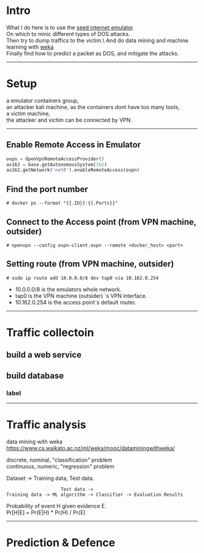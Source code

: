 # Intro
What I do here is to use the [seed internet emulator](https://github.com/seed-labs/seed-emulator)\
On which to minic different types of DOS attacks.\
Then try to dump traffics to the victim.\ 
And do data mining and machine learning with [weka](https://www.cs.waikato.ac.nz/ml/weka/)\
Finally find how to predict a packet as DOS, and mitigate the attacks.

---

# Setup
a emulator containers group,\
an attacker kali machine, as the containers dont have too many tools,\
a victim machine,\
the attacker and victim can be connected by VPN.

---

## Enable Remote Access in Emulator

```python
ovpn = OpenVpnRemoteAccessProvider()
as162 = base.getAutonomousSystem(162)
as162.getNetwork('net0').enableRemoteAccess(ovpn)
```

## Find the port number

```
# docker ps --format "{{.ID}}:{{.Ports}}"
```

## Connect to the Access point (from VPN machine, outsider)

```
# openvpn --config ovpn-client.ovpn --remote <docker_host> <port> 
```

## Setting route (from VPN machine, outsider)

```
# sudo ip route add 10.0.0.0/8 dev tap0 via 10.162.0.254
```
- 10.0.0.0/8 is the emulators whole network.
- tap0 is the VPN machine (outsider) `s VPN interface.
- 10.162.0.254 is the access point`s default router.

---

# Traffic collectoin

   ## build a web service
   
   
   ## build database
   ### label

---

# Traffic analysis
   data mining with weka\
   https://www.cs.waikato.ac.nz/ml/weka/mooc/dataminingwithweka/
   
   discrete, nominal, "classification" problem\
   continuous, numeric, "regression" problem
   
   Dataset -> Training data, Test data.
   
   ```
                       Test data ->
   Training data -> ML algorithm -> Classifier -> Evaluation Results
   ```
   
   Probability of event H given evidence E.\
   Pr[H|E] = Pr(E|H) * Pr(H) / Pr(E)
   
---

# Prediction & Defence
